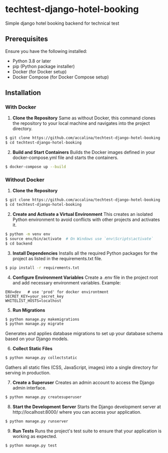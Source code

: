 # techtest-django-hotel-booking
Simple django hotel booking backend for technical test

## Prerequisites

Ensure you have the following installed:
- Python 3.8 or later
- pip (Python package installer)
- Docker (for Docker setup)
- Docker Compose (for Docker Compose setup)

## Installation

### With Docker

1. **Clone the Repository**
Same as without Docker, this command clones the repository to your local machine and navigates into the project directory.
```sh
$ git clone https://github.com/accalina/techtest-django-hotel-booking
$ cd techtest-django-hotel-booking
```

2. **Build and Start Containers**
Builds the Docker images defined in your docker-compose.yml file and starts the containers.
```sh
$ docker-compose up --build
```

### Without Docker

1. **Clone the Repository**
```sh
$ git clone https://github.com/accalina/techtest-django-hotel-booking
$ cd techtest-django-hotel-booking
```

2. **Create and Activate a Virtual Environment**
This creates an isolated Python environment to avoid conflicts with other projects and activates it.
```sh
$ python -m venv env
$ source env/bin/activate  # On Windows use `env\Scripts\activate`
$ cd backend
```

3. **Install Dependencies**
Installs all the required Python packages for the project as listed in the requirements.txt file.
```sh
$ pip install -r requirements.txt
```

4. **Configure Environment Variables**
Create a .env file in the project root and add necessary environment variables. Example:
```
ENV=dev   # use 'prod' for docker environtment
SECRET_KEY=your_secret_key
WHITELIST_HOSTS=localhost
```

5. **Run Migrations**
```sh
$ python manage.py makemigrations
$ python manage.py migrate
```
Generates and applies database migrations to set up your database schema based on your Django models.

6. **Collect Static Files**
```sh
$ python manage.py collectstatic
```
Gathers all static files (CSS, JavaScript, images) into a single directory for serving in production.

7. **Create a Superuser**
Creates an admin account to access the Django admin interface.
```sh
$ python manage.py createsuperuser
```

8. **Start the Development Server**
Starts the Django development server at http://localhost:8000/ where you can access your application.
```sh
$ python manage.py runserver
```

9. **Run Tests**
Runs the project's test suite to ensure that your application is working as expected.
```sh
$ python manage.py test
```